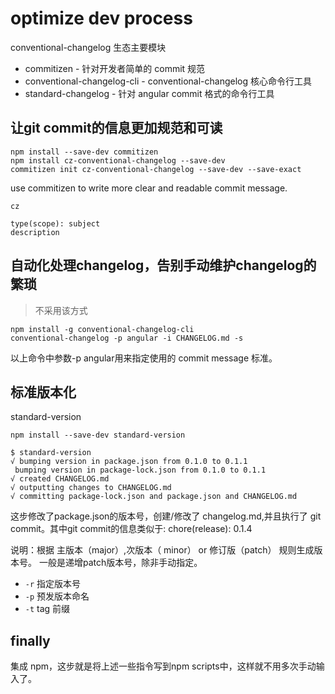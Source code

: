 # optimize dev process

conventional-changelog 生态主要模块

- commitizen - 针对开发者简单的 commit 规范
- conventional-changelog-cli - conventional-changelog 核心命令行工具
- standard-changelog - 针对 angular commit 格式的命令行工具

## 让git commit的信息更加规范和可读

```
npm install --save-dev commitizen
npm install cz-conventional-changelog --save-dev
commitizen init cz-conventional-changelog --save-dev --save-exact
```

use commitizen to write more clear and readable commit message.

```
cz
```

```
type(scope): subject
description
```

## 自动化处理changelog，告别手动维护changelog的繁琐

> 不采用该方式

```
npm install -g conventional-changelog-cli
conventional-changelog -p angular -i CHANGELOG.md -s
```

以上命令中参数-p angular用来指定使用的 commit message 标准。

## 标准版本化

standard-version

```
npm install --save-dev standard-version
```

```
$ standard-version
√ bumping version in package.json from 0.1.0 to 0.1.1
 bumping version in package-lock.json from 0.1.0 to 0.1.1
√ created CHANGELOG.md
√ outputting changes to CHANGELOG.md
√ committing package-lock.json and package.json and CHANGELOG.md
```

这步修改了package.json的版本号，创建/修改了 changelog.md,并且执行了 git commit。其中git commit的信息类似于: chore(release): 0.1.4

说明：根据 主版本（major）,次版本（ minor） or 修订版（patch） 规则生成版本号。 一般是递增patch版本号，除非手动指定。

- `-r` 指定版本号
- `-p` 预发版本命名
- `-t` tag 前缀

## finally

集成 npm，这步就是将上述一些指令写到npm scripts中，这样就不用多次手动输入了。

